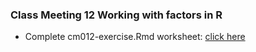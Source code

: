 ### Class Meeting 12 Working with factors in R
* Complete cm012-exercise.Rmd worksheet: [click here](https://sallyinnis.github.io/STAT545-participation/Class%20Meeting%2012/cm012_FactorsExercise.pdf)
